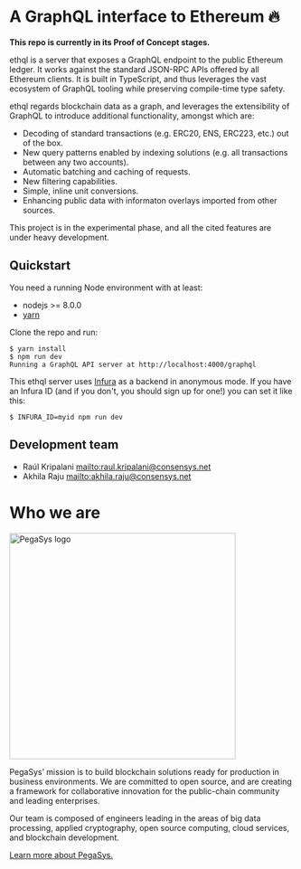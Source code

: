 # A GraphQL interface to Ethereum 🔥

**This repo is currently in its Proof of Concept stages.**

ethql is a server that exposes a GraphQL endpoint to the public Ethereum ledger. It works against the standard JSON-RPC
APIs offered by all Ethereum clients. It is built in TypeScript, and thus leverages the vast ecosystem of GraphQL
tooling while preserving compile-time type safety.

ethql regards blockchain data as a graph, and leverages the extensibility of GraphQL to introduce additional
functionality, amongst which are:

* Decoding of standard transactions (e.g. ERC20, ENS, ERC223, etc.) out of the box.
* New query patterns enabled by indexing solutions (e.g. all transactions between any two accounts).
* Automatic batching and caching of requests.
* New filtering capabilities.
* Simple, inline unit conversions.
* Enhancing public data with informaton overlays imported from other sources.

This project is in the experimental phase, and all the cited features are under heavy development.

## Quickstart

You need a running Node environment with at least:

* nodejs >= 8.0.0
* [yarn](https://yarnpkg.com/)

Clone the repo and run:

```
$ yarn install
$ npm run dev
Running a GraphQL API server at http://localhost:4000/graphql
```

This ethql server uses [Infura](https://infura.io/) as a backend in anonymous mode. If you have an Infura ID (and if you
don't, you should sign up for one!) you can set it like this:

```
$ INFURA_ID=myid npm run dev
```

## Development team

* Raúl Kripalani <mailto:raul.kripalani@consensys.net>
* Akhila Raju <mailto:akhila.raju@consensys.net>

# Who we are

<a href="https://pegasys.tech/?utm_source=github&utm_medium=source&utm_campaign=ethql" rel="nofollow"><img src="https://raw.github.com/ConsenSys/ethql/master/logo.svg?sanitize=true" alt="PegaSys logo" data-canonical-src="https://raw.github.com/ConsenSys/ethql/master/logo.svg?sanitize=true" width="400"></a>

PegaSys’ mission is to build blockchain solutions ready for production in business environments. We are committed to
open source, and are creating a framework for collaborative innovation for the public-chain community and leading
enterprises.

Our team is composed of engineers leading in the areas of big data processing, applied cryptography, open source
computing, cloud services, and blockchain development.

[Learn more about PegaSys.](https://pegasys.tech/?utm_source=github&utm_medium=source&utm_campaign=ethql)

